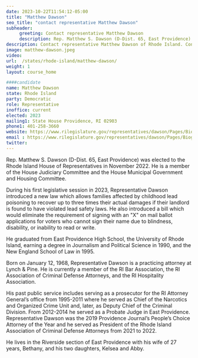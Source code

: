 ```yaml
---
date: 2023-10-22T11:54:12-05:00
title: "Matthew Dawson"
seo_title: "contact representative Matthew Dawson"
subheader:
     greeting: Contact representative Matthew Dawson
     description: Rep. Matthew S. Dawson (D-Dist. 65, East Providence) was elected to the Rhode Island House of Representatives in November 2022.​ He is a member of the House Judiciary Committee and the House Municipal Government and Housing Committee.
description: Contact representative Matthew Dawson of Rhode Island. Contact information for Matthew Dawson includes email address, phone number, and mailing address.
image: matthew-dawson.jpeg
video:
url:  /states/rhode-island/matthew-dawson/
weight: 1
layout: course_home

####candidate
name: Matthew Dawson
state: Rhode Island
party: Democratic
role: Representative
inoffice: current
elected: 2023
mailing1: State House Providence, RI 02903
phone1: 401-258-3660
website: https://www.rilegislature.gov/representatives/dawson/Pages/Biography.aspx/
email : https://www.rilegislature.gov/representatives/dawson/Pages/Biography.aspx/
twitter:
---
```


Rep. Matthew S. Dawson (D-Dist. 65, East Providence) was elected to the Rhode Island House of Representatives in November 2022.​ He is a member of the House Judiciary Committee and the House Municipal Government and Housing Committee.

During his first legislative session in 2023, Representative Dawson introduced a new law which allows families affected by childhood lead poisoning to recover up to three times their actual damages if their landlord is found to have violated lead safety laws. He also introduced a bill which would eliminate the requirement of signing with an "X" on mail ballot applications for voters who cannot sign their name due to blindness, disability, or inability to read or write.​​

He graduated from East Providence High School, the University of Rhode Island, earning a degree in Journalism and Political Science in 1990, and the New England School of Law in 1995.

Born on January 12, 1968, Representative Dawson is a practicing attorn​ey at Lynch & Pine. He is currently a member of the RI Bar Association, the RI Association of Criminal Defense Attorneys, and the RI Hospitality Association.

His past public service includes serving as a prosecutor for the RI Attorney General’s office from 1995-2011 where he served as Chief of the Narcotics and Organized Crime Unit and, later, as Deputy Chief of the Criminal Division. From 2012-2014 he served as a Probate Judge in East Providence. Representative Dawson was the 2019 Providence Journal’s People’s Choice Attorney of the Year and he served as President of the Rhode Island Association of Criminal Defense Attorneys from 2021 to 2022.

He lives in the Riverside section of East Providence with his wife of 27 years, Bethany, and his two daughters, Kelsea and Abby.
